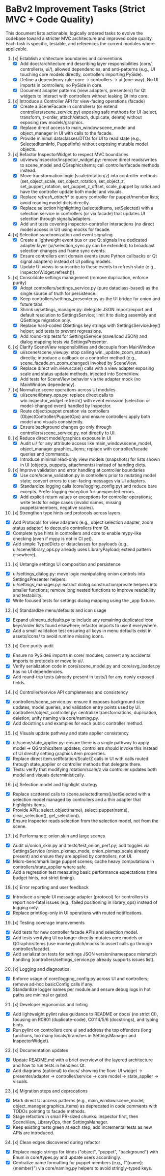 # BaBv2 Improvement Tasks (Strict MVC + Code Quality)

This document lists actionable, logically ordered tasks to evolve the codebase toward a stricter MVC architecture and improved code quality. Each task is specific, testable, and references the current modules where applicable.

1. [x] Establish architecture boundaries and conventions
   - [x] Add docs/architecture.md describing layer responsibilities (core/, controllers/, ui/), allowed dependencies, and anti-patterns (e.g., UI touching core models directly, controllers importing PySide).
   - [x] Define a dependency rule: core -> controllers -> ui (one-way). No UI imports in controllers; no PySide in core.
   - [x] Document adapter patterns (view adapters, presenters) for Qt widgets to interact with controllers without leaking Qt into core.

2. [x] Introduce a Controller API for view-facing operations (facade)
   - [x] Create a SceneFacade in controllers/ (or extend controllers/scene_service.py) exposing safe methods for UI (select, transform, z-order, attach/detach, duplicate, delete) without exposing raw models/graphics.
   - [x] Replace direct access to main_window.scene_model and object_manager in UI with calls to the facade.
   - [x] Provide minimal dataclasses/DTOs for UI to read state (e.g., SelectedItemInfo, PuppetInfo) without exposing mutable model objects.

3. [x] Refactor InspectorWidget to respect MVC boundaries
   - [x] ui/views/inspector/inspector_widget.py: remove direct reads/writes to scene_model and QGraphicsItems; call controller/facade methods instead.
   - [x] Move transformation logic (scale/rotation/z) into controller methods (set_object_scale, set_object_rotation, set_object_z, set_puppet_rotation, set_puppet_z_offset, scale_puppet by ratio) and have the controller update both model and visuals.
   - [x] Replace _refresh_attach_* to query controller for puppet/member lists; avoid reading model dicts directly.
   - [x] Replace selection highlighting (selectedItems, setSelected) with a selection service in controllers (or via facade) that updates UI selection through signals/adapters.
   - [x] Add unit tests covering inspector-controller interactions (no direct model access in UI) using mocks for facade.

4. [x] Selection synchronization and event signaling
   - [x] Create a lightweight event bus or use Qt signals in a dedicated adapter layer (ui/selection_sync.py can be extended) to broadcast selection changes and frame sync events.
   - [x] Ensure controllers emit domain events (pure Python callbacks or Qt signal adapters) instead of UI polling models.
   - [x] Update UI views to subscribe to these events to refresh state (e.g., InspectorWidget.refresh()).

5. [x] Consolidate settings management (remove duplication, enforce purity)
   - [x] Adopt controllers/settings_service.py (pure dataclass-based) as the single source of truth for persistence.
   - [x] Keep controllers/settings_presenter.py as the UI bridge for onion and future tabs.
   - [x] Shrink ui/settings_manager.py: delegate JSON import/export and default resolution to SettingsService; limit it to dialog assembly and QSettings migration only.
   - [x] Replace hard-coded QSettings key strings with SettingsService.key() helper; add tests to prevent regressions.
   - [x] Add round-trip tests for SettingsService (save/load JSON) and dialog mapping tests via SettingsPresenter.

6. [x] Clarify SceneView responsibilities and decouple from MainWindow
   - [x] ui/scene/scene_view.py: stop calling win._update_zoom_status() directly; introduce a callback or a controller method (e.g., scene_facade.on_zoom_changed) invoked by SceneView.
   - [x] Replace direct win.view.scale() calls with a view adapter exposing scale and status update methods, injected into SceneView.
   - [x] Add tests for SceneView behavior via the adapter mock (no MainWindow dependency).

7. [x] Normalize scene operations across UI modules
   - [x] ui/scene/library_ops.py: replace direct calls to win.inspector_widget.refresh() with event emission (selection or model-changed event) handled by Inspector.
   - [x] Route object/puppet creation via controllers (ObjectController/PuppetOps) and ensure controllers apply both model and visuals consistently.
   - [x] Ensure background changes go only through controllers/scene_service.py, not directly to UI.

8. [x] Reduce direct model/graphics exposure in UI
   - [x] Audit ui/ for any attribute access like main_window.scene_model, object_manager.graphics_items; replace with controller/facade queries and commands.
   - [x] Introduce minimal read-only view models (snapshots) for lists shown in UI (objects, puppets, attachments) instead of handing dicts.

9. [x] Improve validation and error handling at controller boundaries
   - [x] Use core/scene_validation.py in controllers prior to mutating model state; convert errors to user-facing messages via UI adapters.
   - [x] Standardize logging calls (core/logging_config.py) and reduce bare excepts. Prefer logging.exception for unexpected errors.
   - [x] Add explicit return values or exceptions for controller operations; write tests for edge cases (invalid names, missing puppets/members, negative scales).

10. [x] Strengthen type hints and protocols across layers
  - [x] Add Protocols for view adapters (e.g., object selection adapter, zoom status adapter) to decouple controllers from Qt.
  - [x] Complete type hints in controllers and core to enable mypy-like checking (even if mypy is not in CI yet).
  - [x] Add simple TypedDicts or dataclasses for payloads (e.g., ui/scene/library_ops.py already uses LibraryPayload; extend pattern elsewhere).

11. [x] Untangle settings UI composition and persistence
   - [x] ui/settings_dialog.py: move logic manipulating onion controls into SettingsPresenter helpers.
   - [x] ui/settings_manager.py: extract dialog construction/private helpers into smaller functions; remove long nested functions to improve readability and testability.
   - [x] Write focused tests for settings dialog mapping using the _app fixture.

12. [x] Standardize menu/defaults and icon usage
   - [x] Expand ui/menu_defaults.py to include any remaining duplicated icon keys/order lists found elsewhere; refactor imports to use it everywhere.
   - [x] Add a small validation test ensuring all keys in menu defaults exist in assets/icons/ to avoid runtime missing icons.

13. [x] Core purity audit
   - [x] Ensure no PySide6 imports in core/ modules; convert any accidental imports to protocols or move to ui/.
   - [x] Verify serialization code in core/scene_model.py and core/svg_loader.py has no UI dependencies.
   - [x] Add round-trip tests (already present in tests/) for any newly exposed fields.

14. [x] Controller/service API completeness and consistency
   - [x] controllers/scene_service.py: ensure it exposes background size updates, model queries, and validation entry points used by UI.
   - [x] controllers/object_controller.py: centralize transformations, duplication, deletion; unify naming via core/naming.py.
   - [x] Add docstrings and examples for each public controller method.

15. [x] Visuals update pathway and state applier consistency
   - [x] ui/scene/state_applier.py: ensure there is a single pathway to apply model -> QGraphicsItem updates; controllers should invoke this instead of UI directly setting graphics item properties.
   - [x] Replace direct item.setRotation/Scale/Z calls in UI with calls routed through state_applier or controller methods that delegate there.
   - [x] Tests: verify that modifying rotation/scale/z via controller updates both model and visuals deterministically.

16. [x] Selection model and highlight strategy
   - [x] Replace scattered calls to scene.selectedItems()/setSelected with a selection model managed by controllers and a thin adapter that highlights items.
   - [x] Provide APIs: select_object(name), select_puppet(name), clear_selection(), get_selection().
   - [x] Ensure Inspector reads selection from the selection model, not from the scene.

17. [x] Performance: onion skin and large scenes
- [x] Audit ui/onion_skin.py and tests/test_onion_perf.py; add toggles via SettingsService (onion_pixmap_mode, onion_pixmap_scale already present) and ensure they are applied by controllers, not UI.
- [x] Micro-benchmark large puppet scenes; cache heavy computations in controllers/state_applier where safe.
- [x] Add a regression test measuring basic performance expectations (time budget hints, not strict timing).

18. [x] Error reporting and user feedback
   - [x] Introduce a simple UI message adapter (protocol) for controllers to report non-fatal issues (e.g., failed positioning in library_ops) instead of logging only.
   - [x] Replace print/log-only in UI operations with routed notifications.

19. [x] Testing coverage improvements
- [x] Add tests for new controller facade APIs and selection model.
- [x] Add tests verifying UI no longer directly mutates core models or QGraphicsItems (use monkeypatch/mocks to assert calls go through controller/facade).
- [x] Add serialization tests for settings JSON version/namespace mismatch handling (controllers/settings_service.py already supports issues list).

20. [x] Logging and diagnostics
  - [x] Enforce usage of core/logging_config.py across UI and controllers; remove ad-hoc basicConfig calls if any.
  - [x] Standardize logger names per module and ensure debug logs in hot paths are minimal or gated.

21. [x] Developer ergonomics and linting
   - [x] Add lightweight pylint rules guidance to README or docs/ (no strict CI), focusing on R0801 (duplicate-code), C0114/5/6 (docstrings), and typing hints.
   - [x] Run pylint on controllers core ui and address the top offenders (long functions, too many locals/branches in SettingsManager and InspectorWidget).

22. [x] Documentation updates
  - [x] Update README.md with a brief overview of the layered architecture and how to run tests in headless Qt.
  - [x] Add diagrams (optional) to docs/ showing the flow: UI widget -> presenter/adapter -> controller/service -> core model -> state_applier -> visuals.

23. [x] Migration steps and deprecations
- [x] Mark direct UI access patterns (e.g., main_window.scene_model, object_manager.graphics_items) as deprecated in code comments with TODOs pointing to facade methods.
- [x] Stage refactors in small PR-sized chunks: Inspector first, then SceneView, LibraryOps, then SettingsManager.
- [x] Keep existing tests green at each step; add incremental tests as new APIs are introduced.

24. [x] Clean edges discovered during refactor
   - [x] Replace magic strings for kinds ("object", "puppet", "background") with Enum in core/types.py and update users accordingly.
   - [x] Centralize name formatting for puppet members (e.g., f"{name}:{member}") via core/naming.py helpers to avoid stringly-typed keys.
